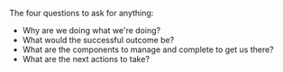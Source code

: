 
The four questions to ask for anything:

- Why are we doing what we're doing?
- What would the successful outcome be?
- What are the components to manage and complete to get us there?
- What are the next actions to take?
